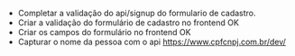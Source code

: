 - Completar a validação do api/signup do formulario de cadastro.
- Criar a validação do formulário de cadastro no frontend OK
- Criar os campos do formulário no frontend OK
- Capturar o nome da pessoa com o api https://www.cpfcnpj.com.br/dev/
